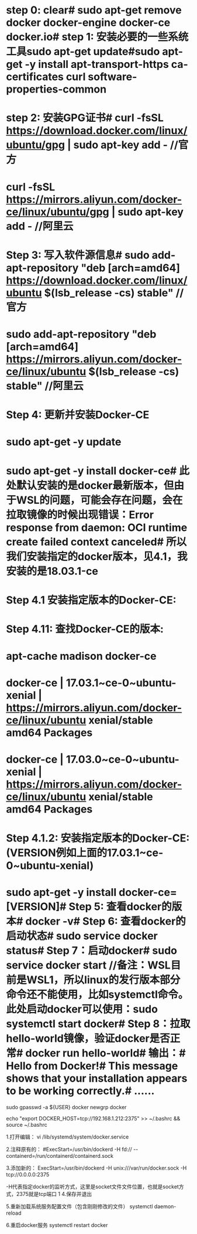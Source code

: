 # step 0: clear# sudo apt-get remove docker docker-engine docker-ce docker.io# step 1: 安装必要的一些系统工具sudo apt-get update#sudo apt-get -y install apt-transport-https ca-certificates curl software-properties-common
# step 2: 安装GPG证书# curl -fsSL https://download.docker.com/linux/ubuntu/gpg | sudo apt-key add -    //官方
# curl -fsSL https://mirrors.aliyun.com/docker-ce/linux/ubuntu/gpg | sudo apt-key add -   //阿里云
# Step 3: 写入软件源信息# sudo add-apt-repository "deb [arch=amd64] https://download.docker.com/linux/ubuntu $(lsb_release -cs) stable"  //官方
# sudo add-apt-repository "deb [arch=amd64] https://mirrors.aliyun.com/docker-ce/linux/ubuntu $(lsb_release -cs) stable"  //阿里云
# Step 4: 更新并安装Docker-CE
# sudo apt-get -y update
# sudo apt-get -y install docker-ce# 此处默认安装的是docker最新版本，但由于WSL的问题，可能会存在问题，会在拉取镜像的时候出现错误：Error response from daemon: OCI runtime create failed context canceled# 所以我们安装指定的docker版本，见4.1，我安装的是18.03.1-ce

# Step 4.1 安装指定版本的Docker-CE:
# Step 4.11: 查找Docker-CE的版本:
# apt-cache madison docker-ce
#   docker-ce | 17.03.1~ce-0~ubuntu-xenial | https://mirrors.aliyun.com/docker-ce/linux/ubuntu xenial/stable amd64 Packages
#   docker-ce | 17.03.0~ce-0~ubuntu-xenial | https://mirrors.aliyun.com/docker-ce/linux/ubuntu xenial/stable amd64 Packages
# Step 4.1.2: 安装指定版本的Docker-CE: (VERSION例如上面的17.03.1~ce-0~ubuntu-xenial)
# sudo apt-get -y install docker-ce=[VERSION]# Step 5: 查看docker的版本# docker -v# Step 6: 查看docker的启动状态# sudo service docker status# Step 7：启动docker# sudo service docker start  //备注：WSL目前是WSL1，所以linux的发行版本部分命令还不能使用，比如systemctl命令。此处启动docker可以使用：sudo systemctl start docker# Step 8：拉取hello-world镜像，验证docker是否正常# docker run hello-world# 输出：# Hello from Docker!# This message shows that your installation appears to be working correctly.# ......

sudo gpasswd -a ${USER} docker
newgrp docker

echo "export DOCKER_HOST=tcp://192.168.1.212:2375" >> ~/.bashrc && source ~/.bashrc


1.打开编辑：
vi /lib/systemd/system/docker.service

2.注释原有的：
#ExecStart=/usr/bin/dockerd -H fd:// --containerd=/run/containerd/containerd.sock

3.添加新的：
ExecStart=/usr/bin/dockerd -H unix:///var/run/docker.sock -H tcp://0.0.0.0:2375

-H代表指定docker的监听方式，这里是socket文件文件位置，也就是socket方式，2375就是tcp端口
1
4.保存并退出

5.重新加载系统服务配置文件（包含刚刚修改的文件）
systemctl daemon-reload

6.重启docker服务
systemctl restart docker
